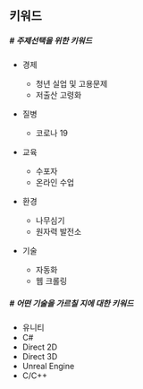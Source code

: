 ## 키워드

##### # 주제선택을 위한 키워드

- 경제
  - 청년 실업 및 고용문제
  - 저출산 고령화

- 질병
  - 코로나 19
- 교육
  - 수포자
  - 온라인 수업

- 환경
  - 나무심기
  - 원자력 발전소



- 기술
  - 자동화
  - 웹 크롤링

##### # 어떤 기술을 가르칠 지에 대한 키워드

- 유니티
- C#
- Direct 2D
- Direct 3D
- Unreal Engine
- C/C++





